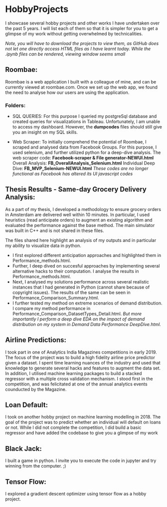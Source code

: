 # HobbyProjects
I showcase several hobby projects and other works I have undertaken over the past 5 years. I will list each of them so that it is simpler for you to get a glimpse of my work without getting overwhelmed by technicalities.


*Note, you will have to download the projects to view them, as GitHub does not let one directly access HTML files as I have learnt today. While the .ipynb files can be rendered, viewing window seems small*

## Roombae:  
Roombae is a web application I built with a colleague of mine, and can be currently viewed at roombae.com. 
Once we set up the web app, we found the need to analyse how our users are using the application.
### Folders:
- SQL QUERIES:
For this purpose I queried my postgreSql database and created queries for visualizations in Tableau. 
Unfortunately, I am unable to access my dashboard. However, the **dumpcodes** files should still give you an insight on my SQL skills. 

- Web Scraper:
To initially comprehend the potential of Roombae, I scraped and analysed data from Facebook Groups. For this purpose, I used selenium, and further utilized python for a deep-dive analysis.
The web scraper code: **Facebook-scraper & File generator-NEWUI.html**
Overall Analysis: **FB_OverallAnalysis_Selenium.html**
Individual Deep Dive: **FB_MVP_Selenium-NEWUI.html**  _These codes are no longer functional as Facebook has altered its UI javascript codes_

## Thesis Results - Same-day Grocery Delivery Analysis:
As a part of my thesis, I developed a methodology to ensure grocery orders in Amsterdam are delivered well within 10 minutes. In particular, I used heuristics (read anticipate orders) to augment an existing algorithm and evaluated the performance against the base method.
The main simulator was built in C++ and is not shared in these files.

The files shared here highlight an analysis of my outputs and in particular my ability to visualize data in python.
- I first explored different anticipation approaches and highlighted them in Performance_methods.html. 
- Further, I deep dived on succesful approaches by implementing several alternative hacks to their computation. I analyse the results in Performance_methods.html.  
- Next, I analysed my solutions performance across several realistic instances that I had generated in Python (cannot share because of copyright issues). The results of the same can be seen in Performance_Comparison_Summary.html.  
- I further tested my method on extreme scenarios of demand distribution. I compare my method performance in Performance_Comparison_DatasetTypes_Detail.html. _But more importantly I perform a deep dive EDA on the impact of demand distribution on my system in Demand Data Performance DeepDive.html._

## Airline Predictions:  
I took part in one of Analytics India Magazines competitions in early 2019. The focus of the project was to build a high fidelity airline price predictor given a dataset.
I spent time learning nuances of the industry and used that knowledge to generate several hacks and features to augment the data set. 
In addition, I utilised machine learning packages to build a stacked regressor with a multiple cross validation mechanism. 
I stood first in the competition, and was felicitated at one of the annual analytics events counducted by the Magazine.

## Loan Default:
I took on another hobby project on machine learning modelling in 2018. 
The goal of the project was to predict whether an individual will default on loans or not. 
While I did not complete the competition, I did build a basic regressor and have added the codebase to give you a glimpse of my work

## Black Jack:
I built a game in python. I invite you to execute the code in jupyter and try winning from the computer. ;)

## Tensor Flow:
I explored a gradient descent optimizer using tensor flow as a hobby project.



